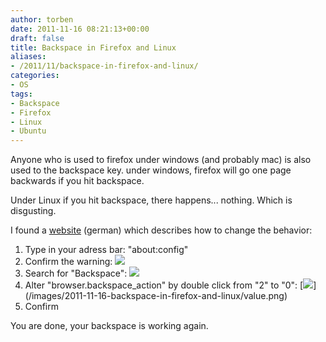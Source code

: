```yaml
---
author: torben
date: 2011-11-16 08:21:13+00:00
draft: false
title: Backspace in Firefox and Linux
aliases: 
- /2011/11/backspace-in-firefox-and-linux/
categories:
- OS
tags:
- Backspace
- Firefox
- Linux
- Ubuntu
---
```


Anyone who is used to firefox under windows (and probably mac) is also used to the backspace key. under windows, firefox will go one page backwards if you hit backspace.

Under Linux if you hit backspace, there happens... nothing. Which is disgusting.

I found a [website](http://www.im-web-gefunden.de/2007/11/28/firefox-2-und-die-backspace-taste-unter-linux/) (german) which describes how to change the behavior:

<!-- more -->



1. Type in your adress bar: "about:config"
2. Confirm the warning: [![](/images/2011-11-16-backspace-in-firefox-and-linux/aboutconfig-150x150.png)
](/images/2011-11-16-backspace-in-firefox-and-linux/aboutconfig.png)
3. Search for "Backspace": [![](/images/2011-11-16-backspace-in-firefox-and-linux/backspace2-150x98.png)](/images/2011-11-16-backspace-in-firefox-and-linux/backspace2.png)
4. Alter "browser.backspace_action" by double click from "2" to "0": [![](/images/2011-11-16-backspace-in-firefox-and-linux/value-150x150.png)]
(/images/2011-11-16-backspace-in-firefox-and-linux/value.png)
5. Confirm

You are done, your backspace is working again.
